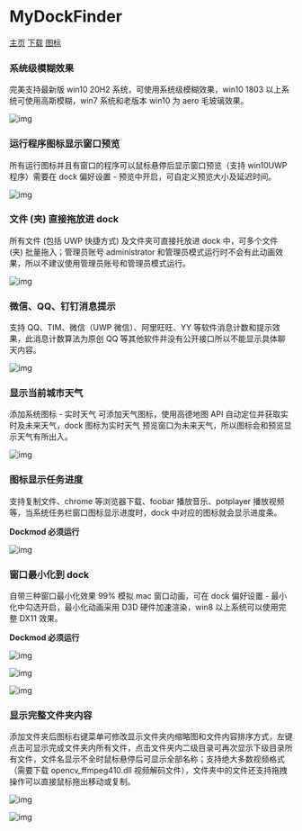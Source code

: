 # MyDockFinder

[主页](https://www.mydockfinder.com/)	[下载](https://www.mydockfinder.com/index.php/%e4%b8%8b%e8%bd%bd%e4%b8%ad%e5%bf%83/)	[图标](https://www.mydockfinder.com/index.php/%e5%9b%be%e6%a0%87/)

### 系统级模糊效果

完美支持最新版 win10 20H2 系统，可使用系统级模糊效果，win10 1803 以上系统可使用高斯模糊，win7 系统和老版本 win10 为 aero 毛玻璃效果。

![img](https://cdn.jsdelivr.net/gh/mydockfinder/web/2020-12-24-095136.jpg)

### 运行程序图标显示窗口预览

所有运行图标并且有窗口的程序可以鼠标悬停后显示窗口预览（支持 win10UWP 程序）需要在 dock 偏好设置 - 预览中开启，可自定义预览大小及延迟时间。

![img](https://cdn.jsdelivr.net/gh/mydockfinder/web/2020-12-24-095341.jpg)

### 文件 (夹) 直接拖放进 dock

所有文件 (包括 UWP 快捷方式) 及文件夹可直接托放进 dock 中，可多个文件 (夹) 批量拖入；管理员账号 administrator 和管理员模式运行时不会有此动画效果，所以不建议使用管理员账号和管理员模式运行。

![img](https://cdn.jsdelivr.net/gh/mydockfinder/web/20201224121523.jpg)

### 微信、QQ、钉钉消息提示

支持 QQ、TIM、微信（UWP 微信）、阿里旺旺、YY 等软件消息计数和提示效果，此消息计数算法为原创 QQ 等其他软件并没有公开接口所以不能显示具体聊天内容。

![img](https://cdn.jsdelivr.net/gh/mydockfinder/web/2020-12-24-122009.jpg)

### 显示当前城市天气

添加系统图标 - 实时天气 可添加天气图标，使用高德地图 API 自动定位并获取实时及未来天气，dock 图标为实时天气 预览窗口为未来天气，所以图标会和预览显示天气有所出入。

![img](https://cdn.jsdelivr.net/gh/mydockfinder/web/2020-12-24-095159.jpg)

### 图标显示任务进度

支持复制文件、chrome 等浏览器下载、foobar 播放音乐、potplayer 播放视频等，当系统任务栏窗口图标显示进度时，dock 中对应的图标就会显示进度条。

**Dockmod 必须运行**

![img](https://cdn.jsdelivr.net/gh/mydockfinder/web/2020-12-24-095848.jpg)

### 窗口最小化到 dock

自带三种窗口最小化效果 99% 模拟 mac 窗口动画，可在 dock 偏好设置 - 最小化中勾选开启，最小化动画采用 D3D 硬件加速渲染，win8 以上系统可以使用完整 DX11 效果。

**Dockmod 必须运行**

![img](https://cdn.jsdelivr.net/gh/mydockfinder/web/2020-12-24-101100.jpg)

![img](https://cdn.jsdelivr.net/gh/mydockfinder/web/2020-12-24-101135.jpg)

![img](https://cdn.jsdelivr.net/gh/mydockfinder/web/2020-12-24-101200.jpg)

### 显示完整文件夹内容

添加文件夹后图标右键菜单可修改显示文件夹内缩略图和文件内容排序方式，左键点击可显示完成文件夹内所有文件，点击文件夹内二级目录可再次显示下级目录所有文件，文件名显示不全时鼠标悬停后可显示全部名称；支持绝大多数视频格式（需要下载 opencv_ffmpeg410.dll 视频解码文件），文件夹中的文件还支持拖拽操作可以直接鼠标拖出移动或复制。

![img](https://cdn.jsdelivr.net/gh/mydockfinder/web/2020-12-24-095945.jpg)

![img](https://cdn.jsdelivr.net/gh/mydockfinder/web/2020-12-24-100433.jpg)
